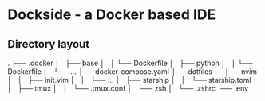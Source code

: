 # Dockside - a Docker based IDE

## Directory layout
.
├── .docker
│   ├── base
│   │   └── Dockerfile
│   ├── python
│   │   └── Dockerfile
│   └── ...
├── docker-compose.yaml
├── dotfiles
│   ├── nvim
│   │   ├── init.vim
│   │   └── ...
│   ├── starship
│   │   └── starship.toml
│   ├── tmux
│   │   └── .tmux.conf
│   └── zsh
│       └── .zshrc
└── .env
